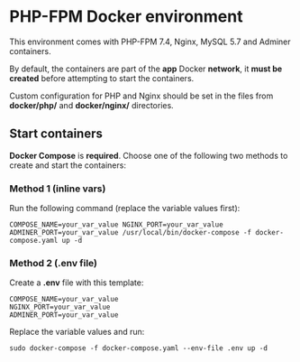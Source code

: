 # PHP-FPM Docker environment
This environment comes with PHP-FPM 7.4, Nginx, MySQL 5.7 and Adminer containers.

By default, the containers are part of the **app** Docker **network**, it **must be created** before attempting to start the containers.

Custom configuration for PHP and Nginx should be set in the files from **docker/php/** and **docker/nginx/** directories.


## Start containers 
**Docker Compose** is **required**. Choose one of the following two methods to create and start the containers:

### Method 1 (inline vars)

Run the following command (replace the variable values first):
```
COMPOSE_NAME=your_var_value NGINX_PORT=your_var_value ADMINER_PORT=your_var_value /usr/local/bin/docker-compose -f docker-compose.yaml up -d
```

### Method 2 (.env file)
Create a **.env** file with this template:
```
COMPOSE_NAME=your_var_value
NGINX_PORT=your_var_value
ADMINER_PORT=your_var_value
```

Replace the variable values and run:
```
sudo docker-compose -f docker-compose.yaml --env-file .env up -d
```
